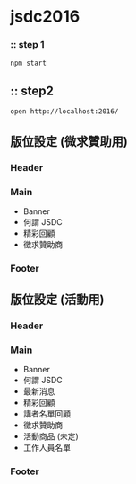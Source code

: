 # jsdc2016

### :: step 1

`npm start`

## :: step2

`open http://localhost:2016/ ` 

## 版位設定 (微求贊助用)

### Header
### Main
  - Banner
  - 何謂 JSDC
  - 精彩回顧
  - 徵求贊助商
### Footer

## 版位設定 (活動用)

### Header
### Main
  - Banner
  - 何謂 JSDC
  - 最新消息
  - 精彩回顧
  - 講者名單回顧
  - 徵求贊助商
  - 活動商品 (未定)
  - 工作人員名單
### Footer
